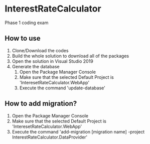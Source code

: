 # InterestRateCalculator
Phase 1 coding exam

## How to use
1. Clone/Download the codes
2. Build the whole solution to download all of the packages
3. Open the solution in Visual Studio 2019
4. Generate the database
   1. Open the Package Manager Console
   2. Make sure that the selected Default Project is 'InteresetRateCalculator.WebApp'
   3. Execute the command 'update-database'

## How to add migration?
1. Open the Package Manager Console
2. Make sure that the selected Default Project is 'InteresetRateCalculator.WebApp'
3. Execute the command 'add-migration [migration name] -project InterestRateCalculator.DataProvider'
